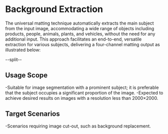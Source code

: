 # Background  Extraction

The universal matting technique automatically extracts the main subject from the input image, accommodating a wide range of objects including products, people, animals, plants, and vehicles, without the need for any additional input. This approach facilitates an end-to-end, versatile extraction for various subjects, delivering a four-channel matting output as illustrated below:


--split--


## Usage Scope
-Suitable for image segmentation with a prominent subject; it is preferable that the subject occupies a significant proportion of the image.
-Expected to achieve desired results on images with a resolution less than 2000×2000.
## Target Scenarios
-Scenarios requiring image cut-out, such as background replacement.